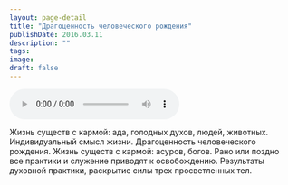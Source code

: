 ```yaml
---
layout: page-detail
title: "Драгоценность человеческого рождения"
publishDate: 2016.03.11
description: ""
tags:
image:
draft: false
---
```


<audio title="2016.03.11 - Драгоценность человеческого рождения.mp3" src="https://filer-api.advayta.org/v1.0/public/files/75110" controls=""></audio>

 Жизнь существ с кармой: ада, голодных духов, людей, животных. Индивидуальный смысл жизни. Драгоценность человеческого рождения. Жизнь существ с кармой: асуров, богов. Рано или поздно все практики и служение приводят к освобождению. Результаты духовной практики, раскрытие силы трех просветленных тел. 

  

